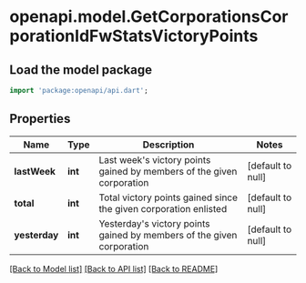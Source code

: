 # openapi.model.GetCorporationsCorporationIdFwStatsVictoryPoints

## Load the model package
```dart
import 'package:openapi/api.dart';
```

## Properties
Name | Type | Description | Notes
------------ | ------------- | ------------- | -------------
**lastWeek** | **int** | Last week&#39;s victory points gained by members of the given corporation | [default to null]
**total** | **int** | Total victory points gained since the given corporation enlisted | [default to null]
**yesterday** | **int** | Yesterday&#39;s victory points gained by members of the given corporation | [default to null]

[[Back to Model list]](../README.md#documentation-for-models) [[Back to API list]](../README.md#documentation-for-api-endpoints) [[Back to README]](../README.md)


